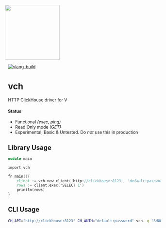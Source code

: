 <img src='https://user-images.githubusercontent.com/1423657/147935343-598c7dfd-1412-4bad-9ac6-636994810443.png' style="margin-left:-10px" width=180>

[![vlang-build](https://github.com/lmangani/vch/actions/workflows/v.yml/badge.svg)](https://github.com/lmangani/vch/actions/workflows/v.yml)

# vch

HTTP ClickHouse driver for V

#### Status
- Functional _(exec, ping)_
- Read Only mode _(GET)_
- Experimental, Basic & Untested. Do _not_ use this in production

## Library Usage
```v
module main

import vch

fn main(){
    client := vch.new_client('http://clickhouse:8123', 'default:password')
    rows := client.exec('SELECT 1')
    println(rows)
}

```

## CLI Usage
```bash
CH_API="http://clickhouse:8123" CH_AUTH="default:password" vch -q "SHOW DATABASES" -f JSONEachRow
```
